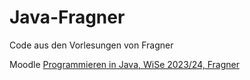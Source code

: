 # Java-Fragner
 Code aus den Vorlesungen von Fragner
 
 Moodle 
[Programmieren in Java, WiSe 2023/24, Fragner](https://moodle.hs-hannover.de/course/view.php?id=24635)
